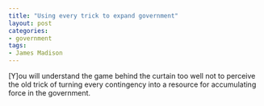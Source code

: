 ```yaml
---
title: "Using every trick to expand government"
layout: post
categories:
- government
tags:
- James Madison
---
```


[Y]ou will understand the game behind the curtain too well not to perceive the old trick of turning every contingency into a resource for accumulating force in the government.

